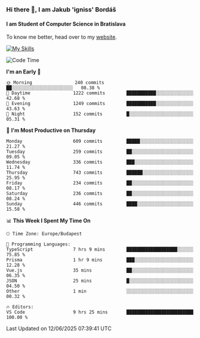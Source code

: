### Hi there 👋, I am Jakub 'igniss' Bordáš

#### I am Student of Computer Science in Bratislava
To know me better, head over to my [website](https://bordas.sk).

[![My Skills](https://skillicons.dev/icons?i=js,typescript,html,css,figma,svelte,vue,next,postgresql,nest,express,nodejs)](https://bordas.sk)


<!--START_SECTION:waka-->
![Code Time](http://img.shields.io/badge/Code%20Time-1%2C936%20hrs%203%20mins-blue)

**I'm an Early 🐤** 

```text
🌞 Morning                240 commits         ██░░░░░░░░░░░░░░░░░░░░░░░   08.38 % 
🌆 Daytime                1222 commits        ███████████░░░░░░░░░░░░░░   42.68 % 
🌃 Evening                1249 commits        ███████████░░░░░░░░░░░░░░   43.63 % 
🌙 Night                  152 commits         █░░░░░░░░░░░░░░░░░░░░░░░░   05.31 % 
```
📅 **I'm Most Productive on Thursday** 

```text
Monday                   609 commits         █████░░░░░░░░░░░░░░░░░░░░   21.27 % 
Tuesday                  259 commits         ██░░░░░░░░░░░░░░░░░░░░░░░   09.05 % 
Wednesday                336 commits         ███░░░░░░░░░░░░░░░░░░░░░░   11.74 % 
Thursday                 743 commits         ██████░░░░░░░░░░░░░░░░░░░   25.95 % 
Friday                   234 commits         ██░░░░░░░░░░░░░░░░░░░░░░░   08.17 % 
Saturday                 236 commits         ██░░░░░░░░░░░░░░░░░░░░░░░   08.24 % 
Sunday                   446 commits         ████░░░░░░░░░░░░░░░░░░░░░   15.58 % 
```


📊 **This Week I Spent My Time On** 

```text
🕑︎ Time Zone: Europe/Budapest

💬 Programming Languages: 
TypeScript               7 hrs 9 mins        ███████████████████░░░░░░   75.85 % 
Prisma                   1 hr 9 mins         ███░░░░░░░░░░░░░░░░░░░░░░   12.28 % 
Vue.js                   35 mins             ██░░░░░░░░░░░░░░░░░░░░░░░   06.35 % 
JSON                     25 mins             █░░░░░░░░░░░░░░░░░░░░░░░░   04.50 % 
Other                    1 min               ░░░░░░░░░░░░░░░░░░░░░░░░░   00.32 % 

🔥 Editors: 
VS Code                  9 hrs 25 mins       █████████████████████████   100.00 % 
```


 Last Updated on 12/06/2025 07:39:41 UTC
<!--END_SECTION:waka-->
